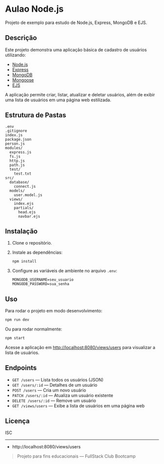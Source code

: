 # Aulao Node.js

Projeto de exemplo para estudo de Node.js, Express, MongoDB e EJS.

## Descrição

Este projeto demonstra uma aplicação básica de cadastro de usuários utilizando:

- [Node.js](https://nodejs.org/)
- [Express](https://expressjs.com/)
- [MongoDB](https://www.mongodb.com/)
- [Mongoose](https://mongoosejs.com/)
- [EJS](https://ejs.co/)

A aplicação permite criar, listar, atualizar e deletar usuários, além de exibir uma lista de usuários em uma página web estilizada.

## Estrutura de Pastas

```
.env
.gitignore
index.js
package.json
person.js
modules/
  express.js
  fs.js
  http.js
  path.js
  test/
    test.txt
src/
  database/
    connect.js
  models/
    user.model.js
  views/
    index.ejs
    partials/
      head.ejs
      navbar.ejs
```

## Instalação

1. Clone o repositório.
2. Instale as dependências:

   ```sh
   npm install
   ```

3. Configure as variáveis de ambiente no arquivo `.env`:

   ```
   MONGODB_USERNAME=seu_usuario
   MONGODB_PASSWORD=sua_senha
   ```

## Uso

Para rodar o projeto em modo desenvolvimento:

```sh
npm run dev
```

Ou para rodar normalmente:

```sh
npm start
```

Acesse a aplicação em [http://localhost:8080/views/users](http://localhost:8080/views/users) para visualizar a lista de usuários.

## Endpoints

- `GET /users` — Lista todos os usuários (JSON)
- `GET /users/:id` — Detalhes de um usuário
- `POST /users` — Cria um novo usuário
- `PATCH /users/:id` — Atualiza um usuário existente
- `DELETE /users/:id` — Remove um usuário
- `GET /views/users` — Exibe a lista de usuários em uma página web

## Licença

ISC

---
- http://localhost:8080/views/users
> Projeto para fins educacionais — FullStack Club Bootcamp